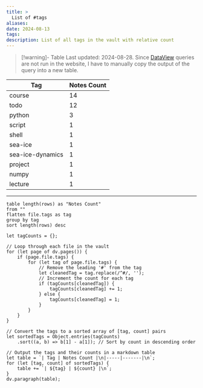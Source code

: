 ```yaml
---
title: >
  List of #tags
aliases: 
date: 2024-08-13
tags: 
description: List of all tags in the vault with relative count
---
```


>[!warning]- Table Last updated: 2024-08-28.
> Since [DataView](https://blacksmithgu.github.io/obsidian-dataview/) queries are not run in the website, I have to manually copy the output of the query into a new table.

| Tag              | Notes Count |
| ---------------- | ----------- |
| course           | 14          |
| todo             | 12          |
| python           | 3           |
| script           | 1           |
| shell            | 1           |
| sea-ice          | 1           |
| sea-ice-dynamics | 1           |
| project          | 1           |
| numpy            | 1           |
| lecture          | 1           |

---

```dataview
table length(rows) as "Notes Count"
from ""
flatten file.tags as tag
group by tag
sort length(rows) desc
```


```dataviewjs
let tagCounts = {};

// Loop through each file in the vault
for (let page of dv.pages()) {
    if (page.file.tags) {
        for (let tag of page.file.tags) {
            // Remove the leading '#' from the tag
            let cleanedTag = tag.replace(/^#/, '');
            // Increment the count for each tag
            if (tagCounts[cleanedTag]) {
                tagCounts[cleanedTag] += 1;
            } else {
                tagCounts[cleanedTag] = 1;
            }
        }
    }
}

// Convert the tags to a sorted array of [tag, count] pairs
let sortedTags = Object.entries(tagCounts)
    .sort((a, b) => b[1] - a[1]); // Sort by count in descending order

// Output the tags and their counts in a markdown table
let table = `| Tag | Notes Count |\n|-----|-------|\n`;
for (let [tag, count] of sortedTags) {
    table += `| ${tag} | ${count} |\n`;
}
dv.paragraph(table);
```

